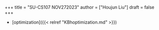 +++
title = "SU-CS107 NOV272023"
author = ["Houjun Liu"]
draft = false
+++

-   [optimization]({{< relref "KBhoptimization.md" >}})
